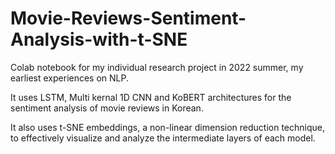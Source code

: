 # Movie-Reviews-Sentiment-Analysis-with-t-SNE

Colab notebook for my individual research project in 2022 summer, my earliest experiences on NLP.

It uses LSTM, Multi kernal 1D CNN and KoBERT architectures for the sentiment analysis of movie reviews in Korean.

It also uses t-SNE embeddings, a non-linear dimension reduction technique, to effectively visualize and analyze the intermediate layers of each model.
